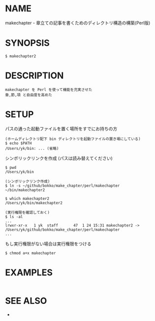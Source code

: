 # NAME

makechapter - 章立ての記事を書くためのディレクトリ構造の構築(Perl版)

# SYNOPSIS

```
$ makechapter2
```

# DESCRIPTION

```
makechapter を Perl を使って機能を充実させた
章,節,項 と自由度を高めた
```

# SETUP

パスの通った起動ファイルを置く場所をすでにお持ちの方

```
(ホームディレクトリ配下 bin ディレクトリを起動ファイルの置き場にしている)
$ echo $PATH
/Users/yk/bin: ... (省略)
```

シンボリックリンクを作成 (パスは読み替えてください)

```
$ pwd
/Users/yk/bin

(シンボリックリンク作成)
$ ln -s ~/github/bokko/make_chapter/perl/makechapter ~/bin/makechapter2

$ which makechapter2
/Users/yk/bin/makechapter2

(実行権限を確認しておく)
$ ls -al
...
lrwxr-xr-x   1 yk  staff       47  1 24 15:31 makechapter2 -> /Users/yk/github/bokko/make_chapter/perl/makechapter
...
```

もし実行権限がない場合は実行権限をつける

```
$ chmod a+x makechapter
```

# EXAMPLES

```
```

# SEE ALSO

-

